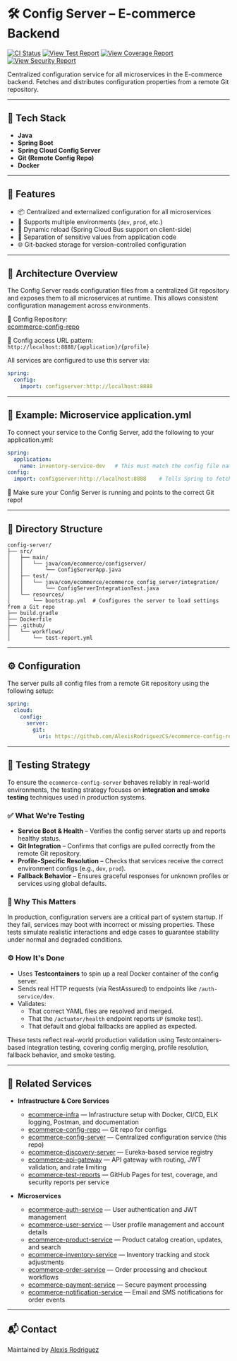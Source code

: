 # 🛠️ Config Server – E-commerce Backend



[//]: # ([![Run Integration Tests and Publish Report]&#40;https://github.com/AlexisRodriguezCS/ecommerce-config-server/actions/workflows/test.yml/badge.svg&#41;]&#40;https://github.com/AlexisRodriguezCS/ecommerce-config-server/actions/workflows/test.yml&#41; [![View Test Report]&#40;https://img.shields.io/badge/Test_Report-Live-blue?style=flat-square&#41;]&#40;https://alexisrodriguezcs.github.io/ecommerce-config-server/test-report/&#41;)

[![CI Status](https://github.com/AlexisRodriguezCS/ecommerce-config-server/actions/workflows/ci.yml/badge.svg)](https://github.com/AlexisRodriguezCS/ecommerce-config-server/actions/workflows/ci.yml)
[![View Test Report](https://img.shields.io/badge/Test_Report-Live-blue?style=flat-square)](https://alexisrodriguezcs.github.io/test-repo/config-server/test/)
[![View Coverage Report](https://img.shields.io/badge/Coverage_Report-Live-green?style=flat-square)](https://alexisrodriguezcs.github.io/test-repo/config-server/coverage/)
[![View Security Report](https://img.shields.io/badge/Security_Report-Live-red?style=flat-square)](https://alexisrodriguezcs.github.io/test-repo/config-server/security/)

Centralized configuration service for all microservices in the E-commerce backend. Fetches and distributes configuration properties from a remote Git repository.

---

## 🔧 Tech Stack

- **Java**
- **Spring Boot**
- **Spring Cloud Config Server**
- **Git (Remote Config Repo)**
- **Docker**

---

## 🚀 Features

- 📦 Centralized and externalized configuration for all microservices
- 📂 Supports multiple environments (`dev`, `prod`, etc.)
- 🔄 Dynamic reload (Spring Cloud Bus support on client-side)
- 🔐 Separation of sensitive values from application code
- 🌐 Git-backed storage for version-controlled configuration

---

## 🧱 Architecture Overview

The Config Server reads configuration files from a centralized Git repository and exposes them to all microservices at runtime. This allows consistent configuration management across environments.

📁 Config Repository:  
[ecommerce-config-repo](https://github.com/AlexisRodriguezCS/ecommerce-config-repo)

🔗 Config access URL pattern:  
`http://localhost:8888/{application}/{profile}`

All services are configured to use this server via:
```yaml
spring:
  config:
    import: configserver:http://localhost:8888
```

---

## 🧾 Example: Microservice application.yml
To connect your service to the Config Server, add the following to your application.yml:

```yaml
spring:
  application:
    name: inventory-service-dev   # This must match the config file name in the config repo
config:
  import: configserver:http://localhost:8888    # Tells Spring to fetch config from the Config Server
```
📝 Make sure your Config Server is running and points to the correct Git repo!

---

## 📁 Directory Structure

```
config-server/
├── src/
│   ├── main/
│   │   └── java/com/ecommerce/configserver/
│   │       └── ConfigServerApp.java
│   ├── test/
│   │   └── java/com/ecommerce/ecommerce_config_server/integration/
│   │       └── ConfigServerIntegrationTest.java
│   └── resources/
│       └── bootstrap.yml  # Configures the server to load settings from a Git repo
├── build.gradle
├── Dockerfile
├── .github/
│   └── workflows/
│       └── test-report.yml
```

---

## ⚙️ Configuration

The server pulls all config files from a remote Git repository using the following setup:

```yaml
spring:
  cloud:
    config:
      server:
        git:
          uri: https://github.com/AlexisRodriguezCS/ecommerce-config-repo
```

---


## 🧪 Testing Strategy

To ensure the `ecommerce-config-server` behaves reliably in real-world environments, the testing strategy focuses on **integration and smoke testing** techniques used in production systems.

### ✅ What We're Testing
- **Service Boot & Health** – Verifies the config server starts up and reports healthy status.
- **Git Integration** – Confirms that configs are pulled correctly from the remote Git repository.
- **Profile-Specific Resolution** – Checks that services receive the correct environment configs (e.g., `dev`, `prod`).
- **Fallback Behavior** – Ensures graceful responses for unknown profiles or services using global defaults.

### 🧠 Why This Matters
In production, configuration servers are a critical part of system startup. If they fail, services may boot with incorrect or missing properties. These tests simulate realistic interactions and edge cases to guarantee stability under normal and degraded conditions.

### ⚙️ How It's Done
- Uses **Testcontainers** to spin up a real Docker container of the config server.
- Sends real HTTP requests (via RestAssured) to endpoints like `/auth-service/dev`.
- Validates:
  - That correct YAML files are resolved and merged.
  - That the `/actuator/health` endpoint reports `UP` (smoke test).
  - That default and global fallbacks are applied as expected.

These tests reflect real-world production validation using Testcontainers-based integration testing, covering config merging, profile resolution, fallback behavior, and smoke testing.


---

## 🧱 Related Services

- **Infrastructure & Core Services**
  - [ecommerce-infra](https://github.com/AlexisRodriguezCS/ecommerce-infra) — Infrastructure setup with Docker, CI/CD, ELK logging, Postman, and documentation
  - [ecommerce-config-repo](https://github.com/AlexisRodriguezCS/ecommerce-config-repo) — Git repo for configs
  - [ecommerce-config-server](https://github.com/AlexisRodriguezCS/ecommerce-config-server) — Centralized configuration service (this repo)
  - [ecommerce-discovery-server](https://github.com/AlexisRodriguezCS/ecommerce-discovery-server) — Eureka-based service registry
  - [ecommerce-api-gateway](https://github.com/AlexisRodriguezCS/ecommerce-api-gateway) — API gateway with routing, JWT validation, and rate limiting
  - [ecommerce-test-reports](https://github.com/AlexisRodriguezCS/ecommerce-test-reports) — GitHub Pages for test, coverage, and security reports per service

- **Microservices**
  - [ecommerce-auth-service](https://github.com/AlexisRodriguezCS/ecommerce-auth-service) — User authentication and JWT management
  - [ecommerce-user-service](https://github.com/AlexisRodriguezCS/ecommerce-user-service) — User profile management and account details
  - [ecommerce-product-service](https://github.com/AlexisRodriguezCS/ecommerce-product-service) — Product catalog creation, updates, and search
  - [ecommerce-inventory-service](https://github.com/AlexisRodriguezCS/ecommerce-inventory-service) — Inventory tracking and stock adjustments
  - [ecommerce-order-service](https://github.com/AlexisRodriguezCS/ecommerce-order-service) — Order processing and checkout workflows
  - [ecommerce-payment-service](https://github.com/AlexisRodriguezCS/ecommerce-payment-service) — Secure payment processing
  - [ecommerce-notification-service](https://github.com/AlexisRodriguezCS/ecommerce-notification-service) — Email and SMS notifications for order events
---

## 📬 Contact

Maintained by [Alexis Rodriguez](https://github.com/AlexisRodriguezCS)
